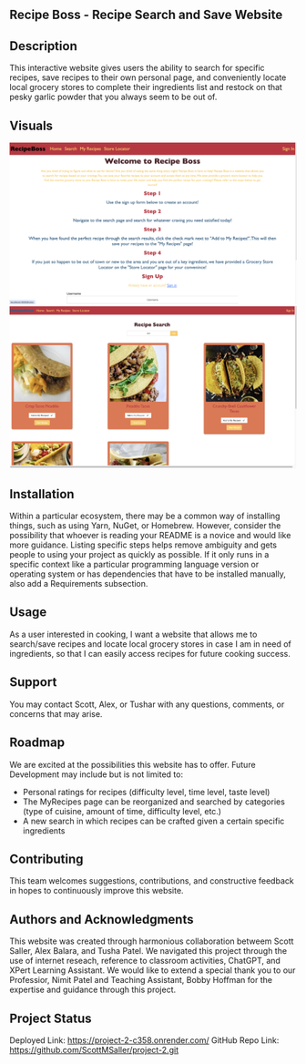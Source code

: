 ## Recipe Boss - Recipe Search and Save Website


## Description
This interactive website gives users the ability to search for specific recipes, save recipes to their own personal page, and conveniently locate local grocery stores to complete their ingredients list and restock on that pesky garlic powder that you always seem to be out of.

## Visuals
![alt text](<Project 2 Home Page.png>)
![alt text](<Project 2 Search Page.png>)

## Installation
Within a particular ecosystem, there may be a common way of installing things, such as using Yarn, NuGet, or Homebrew. However, consider the possibility that whoever is reading your README is a novice and would like more guidance. Listing specific steps helps remove ambiguity and gets people to using your project as quickly as possible. If it only runs in a specific context like a particular programming language version or operating system or has dependencies that have to be installed manually, also add a Requirements subsection.

## Usage
As a user interested in cooking, I want a website that allows me to search/save recipes and locate local grocery stores in case I am in need of ingredients, so that I can easily access recipes for future cooking success.

## Support
You may contact Scott, Alex, or Tushar with any questions, comments, or concerns that may arise. 

## Roadmap
We are excited at the possibilities this website has to offer. 
Future Development may include but is not limited to:
- Personal ratings for recipes (difficulty level, time level, taste level)
- The MyRecipes page can be reorganized and searched by categories (type of cuisine, amount of time, difficulty level, etc.)
- A new search in which recipes can be crafted given a certain specific ingredients

## Contributing
This team welcomes suggestions, contributions, and constructive feedback in hopes to continuously improve this website.

## Authors and Acknowledgments
This website was created through harmonious collaboration betweem Scott Saller, Alex Balara, and Tusha Patel.  We navigated this project through the use of internet reseach, reference to classroom activities, ChatGPT, and XPert Learning Assistant. We would like to extend a special thank you to our Professior, Nimit Patel and Teaching Assistant, Bobby Hoffman for the expertise and guidance through this project.

## Project Status
Deployed Link: https://project-2-c358.onrender.com/
GitHub Repo Link: https://github.com/ScottMSaller/project-2.git

